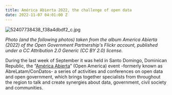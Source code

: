 ```yaml
---
title: América Abierta 2022, the challenge of open data
date: 2022-11-07 04:01:00 Z
---
```


![52407738438_f38a4dbdf2_c.jpg](/uploads/52407738438_f38a4dbdf2_c.jpg)

*Photo (and the following photos) taken from the album America Abierta (2022) of the Open Government Partnership's Flickr account, published under a CC Attribution 2.0 Generic (CC BY 2.0) license.*

During the last week of September it was held in Santo Domingo, Dominican Republic, the “[América Abierta](https://americaabierta.org/)” (Open America) event -formerly known as AbreLatam/ConDatos- a series of activities and conferences on open data and open government, which brings together specialists from throughout the region to talk and create synergies about data, government, civil society and communities.